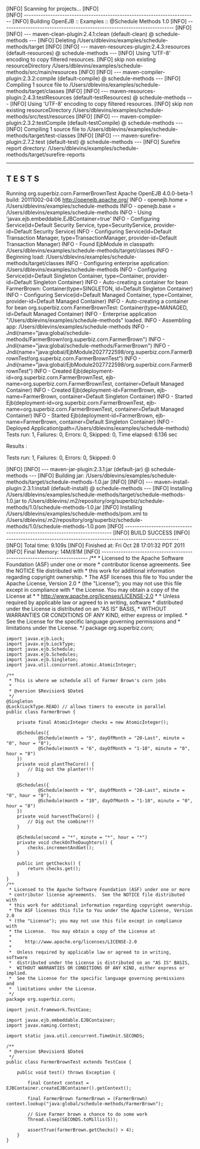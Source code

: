 [INFO] Scanning for projects...
[INFO]                                                                         
[INFO] ------------------------------------------------------------------------
[INFO] Building OpenEJB :: Examples :: @Schedule Methods 1.0
[INFO] ------------------------------------------------------------------------
[INFO] 
[INFO] --- maven-clean-plugin:2.4.1:clean (default-clean) @ schedule-methods ---
[INFO] Deleting /Users/dblevins/examples/schedule-methods/target
[INFO] 
[INFO] --- maven-resources-plugin:2.4.3:resources (default-resources) @ schedule-methods ---
[INFO] Using 'UTF-8' encoding to copy filtered resources.
[INFO] skip non existing resourceDirectory /Users/dblevins/examples/schedule-methods/src/main/resources
[INFO] 
[INFO] --- maven-compiler-plugin:2.3.2:compile (default-compile) @ schedule-methods ---
[INFO] Compiling 1 source file to /Users/dblevins/examples/schedule-methods/target/classes
[INFO] 
[INFO] --- maven-resources-plugin:2.4.3:testResources (default-testResources) @ schedule-methods ---
[INFO] Using 'UTF-8' encoding to copy filtered resources.
[INFO] skip non existing resourceDirectory /Users/dblevins/examples/schedule-methods/src/test/resources
[INFO] 
[INFO] --- maven-compiler-plugin:2.3.2:testCompile (default-testCompile) @ schedule-methods ---
[INFO] Compiling 1 source file to /Users/dblevins/examples/schedule-methods/target/test-classes
[INFO] 
[INFO] --- maven-surefire-plugin:2.7.2:test (default-test) @ schedule-methods ---
[INFO] Surefire report directory: /Users/dblevins/examples/schedule-methods/target/surefire-reports

-------------------------------------------------------
 T E S T S
-------------------------------------------------------
Running org.superbiz.corn.FarmerBrownTest
Apache OpenEJB 4.0.0-beta-1    build: 20111002-04:06
http://openejb.apache.org/
INFO - openejb.home = /Users/dblevins/examples/schedule-methods
INFO - openejb.base = /Users/dblevins/examples/schedule-methods
INFO - Using 'javax.ejb.embeddable.EJBContainer=true'
INFO - Configuring Service(id=Default Security Service, type=SecurityService, provider-id=Default Security Service)
INFO - Configuring Service(id=Default Transaction Manager, type=TransactionManager, provider-id=Default Transaction Manager)
INFO - Found EjbModule in classpath: /Users/dblevins/examples/schedule-methods/target/classes
INFO - Beginning load: /Users/dblevins/examples/schedule-methods/target/classes
INFO - Configuring enterprise application: /Users/dblevins/examples/schedule-methods
INFO - Configuring Service(id=Default Singleton Container, type=Container, provider-id=Default Singleton Container)
INFO - Auto-creating a container for bean FarmerBrown: Container(type=SINGLETON, id=Default Singleton Container)
INFO - Configuring Service(id=Default Managed Container, type=Container, provider-id=Default Managed Container)
INFO - Auto-creating a container for bean org.superbiz.corn.FarmerBrownTest: Container(type=MANAGED, id=Default Managed Container)
INFO - Enterprise application "/Users/dblevins/examples/schedule-methods" loaded.
INFO - Assembling app: /Users/dblevins/examples/schedule-methods
INFO - Jndi(name="java:global/schedule-methods/FarmerBrown!org.superbiz.corn.FarmerBrown")
INFO - Jndi(name="java:global/schedule-methods/FarmerBrown")
INFO - Jndi(name="java:global/EjbModule2027722598/org.superbiz.corn.FarmerBrownTest!org.superbiz.corn.FarmerBrownTest")
INFO - Jndi(name="java:global/EjbModule2027722598/org.superbiz.corn.FarmerBrownTest")
INFO - Created Ejb(deployment-id=org.superbiz.corn.FarmerBrownTest, ejb-name=org.superbiz.corn.FarmerBrownTest, container=Default Managed Container)
INFO - Created Ejb(deployment-id=FarmerBrown, ejb-name=FarmerBrown, container=Default Singleton Container)
INFO - Started Ejb(deployment-id=org.superbiz.corn.FarmerBrownTest, ejb-name=org.superbiz.corn.FarmerBrownTest, container=Default Managed Container)
INFO - Started Ejb(deployment-id=FarmerBrown, ejb-name=FarmerBrown, container=Default Singleton Container)
INFO - Deployed Application(path=/Users/dblevins/examples/schedule-methods)
Tests run: 1, Failures: 0, Errors: 0, Skipped: 0, Time elapsed: 6.136 sec

Results :

Tests run: 1, Failures: 0, Errors: 0, Skipped: 0

[INFO] 
[INFO] --- maven-jar-plugin:2.3.1:jar (default-jar) @ schedule-methods ---
[INFO] Building jar: /Users/dblevins/examples/schedule-methods/target/schedule-methods-1.0.jar
[INFO] 
[INFO] --- maven-install-plugin:2.3.1:install (default-install) @ schedule-methods ---
[INFO] Installing /Users/dblevins/examples/schedule-methods/target/schedule-methods-1.0.jar to /Users/dblevins/.m2/repository/org/superbiz/schedule-methods/1.0/schedule-methods-1.0.jar
[INFO] Installing /Users/dblevins/examples/schedule-methods/pom.xml to /Users/dblevins/.m2/repository/org/superbiz/schedule-methods/1.0/schedule-methods-1.0.pom
[INFO] ------------------------------------------------------------------------
[INFO] BUILD SUCCESS
[INFO] ------------------------------------------------------------------------
[INFO] Total time: 9.109s
[INFO] Finished at: Fri Oct 28 17:01:32 PDT 2011
[INFO] Final Memory: 14M/81M
[INFO] ------------------------------------------------------------------------
    /**
     * Licensed to the Apache Software Foundation (ASF) under one or more
     * contributor license agreements.  See the NOTICE file distributed with
     * this work for additional information regarding copyright ownership.
     * The ASF licenses this file to You under the Apache License, Version 2.0
     * (the "License"); you may not use this file except in compliance with
     * the License.  You may obtain a copy of the License at
     *
     *     http://www.apache.org/licenses/LICENSE-2.0
     *
     *  Unless required by applicable law or agreed to in writing, software
     *  distributed under the License is distributed on an "AS IS" BASIS,
     *  WITHOUT WARRANTIES OR CONDITIONS OF ANY KIND, either express or implied.
     *  See the License for the specific language governing permissions and
     *  limitations under the License.
     */
    package org.superbiz.corn;
    
    import javax.ejb.Lock;
    import javax.ejb.LockType;
    import javax.ejb.Schedule;
    import javax.ejb.Schedules;
    import javax.ejb.Singleton;
    import java.util.concurrent.atomic.AtomicInteger;
    
    /**
     * This is where we schedule all of Farmer Brown's corn jobs
     *
     * @version $Revision$ $Date$
     */
    @Singleton
    @Lock(LockType.READ) // allows timers to execute in parallel
    public class FarmerBrown {
    
        private final AtomicInteger checks = new AtomicInteger();
    
        @Schedules({
                @Schedule(month = "5", dayOfMonth = "20-Last", minute = "0", hour = "8"),
                @Schedule(month = "6", dayOfMonth = "1-10", minute = "0", hour = "8")
        })
        private void plantTheCorn() {
            // Dig out the planter!!!
        }
    
        @Schedules({
                @Schedule(month = "9", dayOfMonth = "20-Last", minute = "0", hour = "8"),
                @Schedule(month = "10", dayOfMonth = "1-10", minute = "0", hour = "8")
        })
        private void harvestTheCorn() {
            // Dig out the combine!!!
        }
    
        @Schedule(second = "*", minute = "*", hour = "*")
        private void checkOnTheDaughters() {
            checks.incrementAndGet();
        }
    
        public int getChecks() {
            return checks.get();
        }
    }
    /**
     * Licensed to the Apache Software Foundation (ASF) under one or more
     * contributor license agreements.  See the NOTICE file distributed with
     * this work for additional information regarding copyright ownership.
     * The ASF licenses this file to You under the Apache License, Version 2.0
     * (the "License"); you may not use this file except in compliance with
     * the License.  You may obtain a copy of the License at
     *
     *     http://www.apache.org/licenses/LICENSE-2.0
     *
     *  Unless required by applicable law or agreed to in writing, software
     *  distributed under the License is distributed on an "AS IS" BASIS,
     *  WITHOUT WARRANTIES OR CONDITIONS OF ANY KIND, either express or implied.
     *  See the License for the specific language governing permissions and
     *  limitations under the License.
     */
    package org.superbiz.corn;
    
    import junit.framework.TestCase;
    
    import javax.ejb.embeddable.EJBContainer;
    import javax.naming.Context;
    
    import static java.util.concurrent.TimeUnit.SECONDS;
    
    /**
     * @version $Revision$ $Date$
     */
    public class FarmerBrownTest extends TestCase {
    
        public void test() throws Exception {
    
            final Context context = EJBContainer.createEJBContainer().getContext();
    
            final FarmerBrown farmerBrown = (FarmerBrown) context.lookup("java:global/schedule-methods/FarmerBrown");
    
            // Give Farmer brown a chance to do some work
            Thread.sleep(SECONDS.toMillis(5));
    
            assertTrue(farmerBrown.getChecks() > 4);
        }
    }
